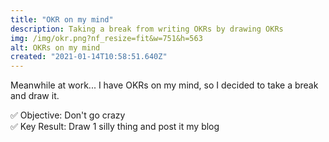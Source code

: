 ```yaml
---
title: "OKR on my mind"
description: Taking a break from writing OKRs by drawing OKRs
img: /img/okr.png?nf_resize=fit&w=751&h=563
alt: OKRs on my mind
created: "2021-01-14T10:58:51.640Z"
---
```

Meanwhile at work... I have OKRs on my mind, so I decided to take a break and draw it. 

✅ Objective: Don't go crazy  
✅ Key Result: Draw 1 silly thing and post it my blog